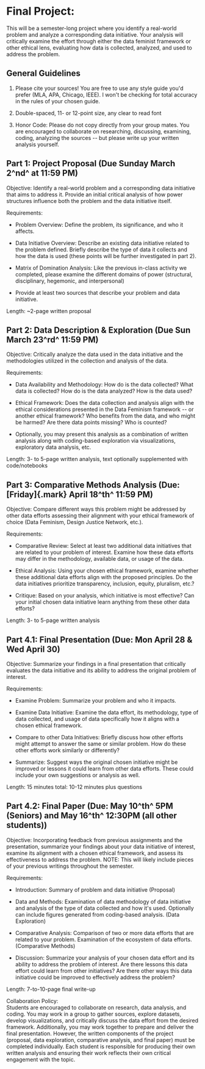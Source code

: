# Final Project: 

This will be a semester-long project where you identify a real-world
problem and analyze a corresponding data initiative. Your analysis will
critically examine the effort through either the data feminist framework
or other ethical lens, evaluating how data is collected, analyzed, and
used to address the problem.

## General Guidelines

1.  Please cite your sources! You are free to use any style guide you'd
    prefer (MLA, APA, Chicago, IEEE). I won't be checking for total
    accuracy in the rules of your chosen guide.

2.  Double-spaced, 11- or 12-point size, any clear to read font

3.  Honor Code: Please do not copy directly from your group mates. You
    are encouraged to collaborate on researching, discussing, examining,
    coding, analyzing the sources -- but please write up your written
    analysis yourself.

## 

## Part 1: Project Proposal (Due Sunday March 2^nd^ at 11:59 PM)

Objective: Identify a real-world problem and a corresponding data
initiative that aims to address it. Provide an initial critical analysis
of how power structures influence both the problem and the data
initiative itself.

Requirements:

-   Problem Overview: Define the problem, its significance, and who it
    affects.

-   Data Initiative Overview: Describe an existing data initiative
    related to the problem defined. Briefly describe the type of data it
    collects and how the data is used (these points will be further
    investigated in part 2).

-   Matrix of Domination Analysis: Like the previous in-class activity
    we completed, please examine the different domains of power
    (structural, disciplinary, hegemonic, and interpersonal)

-   Provide at least two sources that describe your problem and data
    initiative.

Length: \~2-page written proposal

## Part 2: Data Description & Exploration (Due Sun March 23^rd^ 11:59 PM)

Objective: Critically analyze the data used in the data initiative and
the methodologies utilized in the collection and analysis of the data.

Requirements:

-   Data Availability and Methodology: How do is the data collected?
    What data is collected? How do is the data analyzed? How is the data
    used?

-   Ethical Framework: Does the data collection and analysis align with
    the ethical considerations presented in the Data Feminism framework
    -- or another ethical framework? Who benefits from the data, and who
    might be harmed? Are there data points missing? Who is counted?

-   Optionally, you may present this analysis as a combination of
    written analysis along with coding-based exploration via
    visualizations, exploratory data analysis, etc.

Length: 3- to 5-page written analysis, text optionally supplemented with
code/notebooks

## Part 3: Comparative Methods Analysis (Due: [Friday]{.mark} April 18^th^ 11:59 PM)

Objective: Compare different ways this problem might be addressed by
other data efforts assessing their alignment with your ethical framework
of choice (Data Feminism, Design Justice Network, etc.).

Requirements:

-   Comparative Review: Select at least two additional data initiatives
    that are related to your problem of interest. Examine how these data
    efforts may differ in the methodology, available data, or usage of
    the data.

-   Ethical Analysis: Using your chosen ethical framework, examine
    whether these additional data efforts align with the proposed
    principles. Do the data initiatives prioritize transparency,
    inclusion, equity, pluralism, etc.?

-   Critique: Based on your analysis, which initiative is most
    effective? Can your initial chosen data initiative learn anything
    from these other data efforts?

Length: 3- to 5-page written analysis

## Part 4.1: Final Presentation (Due: Mon April 28 & Wed April 30) 

Objective: Summarize your findings in a final presentation that
critically evaluates the data initiative and its ability to address the
original problem of interest.

Requirements:

-   Examine Problem: Summarize your problem and who it impacts.

-   Examine Data Initiative: Examine the data effort, its methodology,
    type of data collected, and usage of data specifically how it aligns
    with a chosen ethical framework.

-   Compare to other Data Initiatives: Briefly discuss how other efforts
    might attempt to answer the same or similar problem. How do these
    other efforts work similarly or differently?

-   Summarize: Suggest ways the original chosen initiative might be
    improved or lessons it could learn from other data efforts. These
    could include your own suggestions or analysis as well.

Length: 15 minutes total: 10-12 minutes plus questions

## Part 4.2: Final Paper (Due: May 10^th^ 5PM (Seniors) and May 16^th^ 12:30PM (all other students)) 

Objective: Incorporating feedback from previous assignments and the
presentation, summarize your findings about your data initiative of
interest, examine its alignment with a chosen ethical framework, and
assess its effectiveness to address the problem. NOTE: This will likely
include pieces of your previous writings throughout the semester.

Requirements:

-   Introduction: Summary of problem and data initiative (Proposal)

-   Data and Methods: Examination of data methodology of data initiative
    and analysis of the type of data collected and how it's used.
    Optionally can include figures generated from coding-based analysis.
    (Data Exploration)

-   Comparative Analysis: Comparison of two or more data efforts that
    are related to your problem. Examination of the ecosystem of data
    efforts. (Comparative Methods)

-   Discussion: Summarize your analysis of your chosen data effort and
    its ability to address the problem of interest. Are there lessons
    this data effort could learn from other initiatives? Are there other
    ways this data initiative could be improved to effectively address
    the problem?

Length: 7-to-10-page final write-up

Collaboration Policy:\
Students are encouraged to collaborate on research, data analysis, and
coding. You may work in a group to gather sources, explore datasets,
develop visualizations, and critically discuss the data effort from the
desired framework. Additionally, you may work together to prepare and
deliver the final presentation. However, the written components of the
project (proposal, data exploration, comparative analysis, and final
paper) must be completed individually. Each student is responsible for
producing their own written analysis and ensuring their work reflects
their own critical engagement with the topic.
